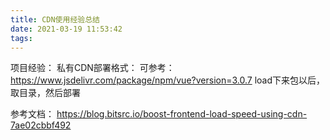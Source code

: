 ```yaml
---
title: CDN使用经验总结
date: 2021-03-19 11:53:42
tags:
---
```

项目经验：
私有CDN部署格式：
可参考：https://www.jsdelivr.com/package/npm/vue?version=3.0.7
load下来包以后，取目录，然后部署





参考文档：
https://blog.bitsrc.io/boost-frontend-load-speed-using-cdn-7ae02cbbf492